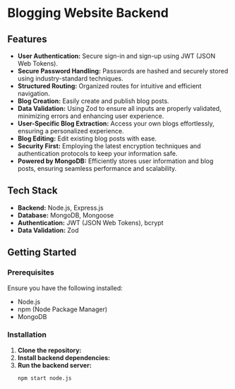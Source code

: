 # Blogging Website Backend

## Features

- **User Authentication:** Secure sign-in and sign-up using JWT (JSON Web Tokens).
- **Secure Password Handling:** Passwords are hashed and securely stored using industry-standard techniques.
- **Structured Routing:** Organized routes for intuitive and efficient navigation.
- **Blog Creation:** Easily create and publish blog posts.
- **Data Validation:** Using Zod to ensure all inputs are properly validated, minimizing errors and enhancing user experience.
- **User-Specific Blog Extraction:** Access your own blogs effortlessly, ensuring a personalized experience.
- **Blog Editing:** Edit existing blog posts with ease.
- **Security First:** Employing the latest encryption techniques and authentication protocols to keep your information safe.
- **Powered by MongoDB:** Efficiently stores user information and blog posts, ensuring seamless performance and scalability.

## Tech Stack

- **Backend:** Node.js, Express.js
- **Database:** MongoDB, Mongoose
- **Authentication:** JWT (JSON Web Tokens), bcrypt
- **Data Validation:** Zod

## Getting Started

### Prerequisites

Ensure you have the following installed:
- Node.js
- npm (Node Package Manager)
- MongoDB

### Installation

1. **Clone the repository:**
2. **Install backend dependencies:**
3. **Run the backend server:**
    ```bash
    npm start node.js
    ```
